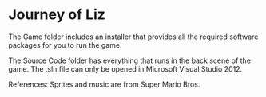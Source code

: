 # Journey of Liz

The Game folder includes an installer that provides all the required software packages for you to run the game.

The Source Code folder has everything that runs in the back scene of the game. The .sln file can only be opened in Microsoft Visual Studio 2012.

References:
Sprites and music are from Super Mario Bros.
